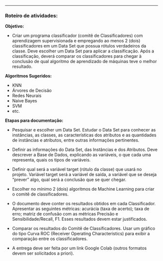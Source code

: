 -----------------------------------
### Roteiro de atividades:
**Objetivo:**
- Criar um programa classificador (comitê de Classificadores) com aprendizagem supervisionada e
empregando ao menos 2 (dois) classificadores em um Data Set que possua rótulos verdadeiros da classe.
Deve escolher um Data Set para aplicar a classificação. Após a classificação, deverá comparar os
classificadores para chegar à conclusão de qual algoritmo de aprendizado de máquinas teve o melhor
resultado.

**Algoritmos Sugeridos:**
- KNN    
- Árvores de Decisão       
- Redes Neurais     
- Naive Bayes      
- SVM        
- etc.

**Etapas para documentação:**
- Pesquisar e escolher um Data Set. Estudar o Data Set para conhecer as instâncias, as classes, as
características dos atributos e as quantidades de instâncias e atributos, entre outras informações
pertinentes.

- Definir as informações do Data Set, das Instâncias e dos Atributos. Deve descrever a Base de Dados,
explicando as variáveis, o que cada uma representa, quais os tipos de variáveis.

- Definir qual será a variável target (rótulo da classe) que usará no projeto. Variável target será a
variável de saída, a variável que se deseja “prever” algo, qual será a conclusão que se quer chegar.

- Escolher no mínimo 2 (dois) algoritmos de Machine Learning para criar o comitê de classificadores.

- O documento deve conter os resultados obtidos em cada Classificador. Apresentar as seguintes
métricas: acurácia (taxa de acerto); taxa de erro; matriz de confusão com as métricas Precisão e
Sensibilidade/Recall, F1. Esses resultados devem estar justificados.

- Comparar os resultados do Comitê de Classificadores. Usar um gráfico do tipo Curva ROC
(Receiver Operating Characteristics) para exibir a comparação entre os classificadores.

- A entrega deve ser feita por um link Google Colab (outros formatos devem ser solicitados a priori).
